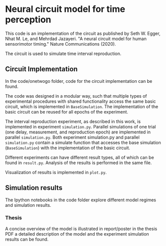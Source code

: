 # Neural circuit model for time perception

This code is an implementation of the circuit as published by Seth W. Egger, Nhat M. Le, and Mehrdad Jazayeri. "A neural circuit model for human sensorimotor timing." Nature Communications (2020).

The circuit is used to simulate time interval reproduction. 

## Circuit Implementation
In the code/onetwogo folder, code for the circuit implementation can be found. 

The code was designed in a modular way, such that multiple types of experimental procedures with shared functionality access the same basic circuit, which is implemented in `BaseSimulation`. The implementation of the basic circuit can be reused for all epochs of the experiment. 

The interval reproduction experiment, as described in this work, is implemented in experiment `simulation.py`. Parallel simulations of one trial (one delay, measurement, and reproduction epoch) are implemented in parallel `simulation.py`. 
Both experiment simulation.py and parallel `simulation.py` contain a simulate function that accesses the base
simulation (`BaseSimulation`) with the implementation of the basic circuit. 

Different experiments can have different result types, all of which can be found in `result.py`.
Analysis of the results is performed in the same file.

Visualization of results is implemented in `plot.py`.

## Simulation results
The Ipython notebooks in the code folder explore different model regimes and simulation results. 

### Thesis
A concise overview of the model is illustrated in report/poster
in the thesis PDF a detailed description of the model and the experiment simulation results can be found.
